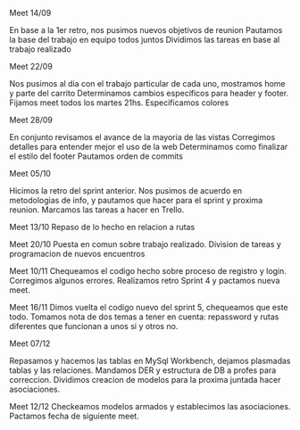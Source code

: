 Meet 14/09

En base a la 1er retro, nos pusimos nuevos objetivos de reunion
Pautamos la base del trabajo en equipo todos juntos
Dividimos las tareas en base al trabajo realizado

Meet 22/09

Nos pusimos al dia con el trabajo particular de cada uno, mostramos home y parte del carrito
Determinamos cambios especificos para header y footer.
Fijamos meet todos los martes 21hs.
Especificamos colores

Meet 28/09

En conjunto revisamos el avance de la mayoria de las vistas
Corregimos detalles para entender mejor el uso de la web
Determinamos como finalizar el estilo del footer
Pautamos orden de commits

Meet 05/10

Hicimos la retro del sprint anterior. Nos pusimos de acuerdo en metodologias de info, y pautamos que hacer para el sprint y proxima reunion. Marcamos las tareas a hacer en Trello.

Meet 13/10
Repaso de lo hecho en relacion a rutas

Meet 20/10
Puesta en comun sobre trabajo realizado. Division de tareas y programacion de nuevos encuentros


Meet 10/11
Chequeamos el codigo hecho sobre proceso de registro y login. Corregimos algunos errores. Realizamos retro Sprint 4 y pactamos nueva meet.

Meet 16/11
Dimos vuelta el codigo nuevo del sprint 5, chequeamos que este todo.
Tomamos nota de dos temas a tener en cuenta: repassword y rutas diferentes que funcionan a unos si y otros no.

Meet 07/12

Repasamos y hacemos las tablas en MySql Workbench, dejamos plasmadas tablas y las relaciones. Mandamos DER y estructura de DB a profes para correccion. Dividimos creacion de modelos para la proxima juntada hacer asociaciones.

Meet  12/12
Checkeamos modelos armados y establecimos las asociaciones. Pactamos fecha de siguiente meet.